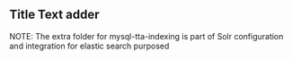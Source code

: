 ## Title Text adder

NOTE: The extra folder for mysql-tta-indexing is part of Solr configuration and integration for elastic search purposed 
